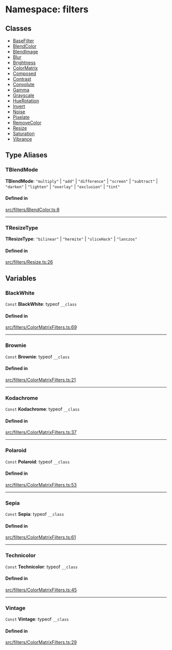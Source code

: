 # Namespace: filters

## Classes

- [BaseFilter](/apidocs/classes/filters.BaseFilter.md)
- [BlendColor](/apidocs/classes/filters.BlendColor.md)
- [BlendImage](/apidocs/classes/filters.BlendImage.md)
- [Blur](/apidocs/classes/filters.Blur.md)
- [Brightness](/apidocs/classes/filters.Brightness.md)
- [ColorMatrix](/apidocs/classes/filters.ColorMatrix.md)
- [Composed](/apidocs/classes/filters.Composed.md)
- [Contrast](/apidocs/classes/filters.Contrast.md)
- [Convolute](/apidocs/classes/filters.Convolute.md)
- [Gamma](/apidocs/classes/filters.Gamma.md)
- [Grayscale](/apidocs/classes/filters.Grayscale.md)
- [HueRotation](/apidocs/classes/filters.HueRotation.md)
- [Invert](/apidocs/classes/filters.Invert.md)
- [Noise](/apidocs/classes/filters.Noise.md)
- [Pixelate](/apidocs/classes/filters.Pixelate.md)
- [RemoveColor](/apidocs/classes/filters.RemoveColor.md)
- [Resize](/apidocs/classes/filters.Resize.md)
- [Saturation](/apidocs/classes/filters.Saturation.md)
- [Vibrance](/apidocs/classes/filters.Vibrance.md)

## Type Aliases

### TBlendMode

 **TBlendMode**: ``"multiply"`` \| ``"add"`` \| ``"difference"`` \| ``"screen"`` \| ``"subtract"`` \| ``"darken"`` \| ``"lighten"`` \| ``"overlay"`` \| ``"exclusion"`` \| ``"tint"``

#### Defined in

[src/filters/BlendColor.ts:8](https://github.com/fabricjs/fabric.js/blob/078809453/src/filters/BlendColor.ts#L8)

___

### TResizeType

 **TResizeType**: ``"bilinear"`` \| ``"hermite"`` \| ``"sliceHack"`` \| ``"lanczos"``

#### Defined in

[src/filters/Resize.ts:26](https://github.com/fabricjs/fabric.js/blob/078809453/src/filters/Resize.ts#L26)

## Variables

### BlackWhite

 `Const` **BlackWhite**: typeof `__class`

#### Defined in

[src/filters/ColorMatrixFilters.ts:69](https://github.com/fabricjs/fabric.js/blob/078809453/src/filters/ColorMatrixFilters.ts#L69)

___

### Brownie

 `Const` **Brownie**: typeof `__class`

#### Defined in

[src/filters/ColorMatrixFilters.ts:21](https://github.com/fabricjs/fabric.js/blob/078809453/src/filters/ColorMatrixFilters.ts#L21)

___

### Kodachrome

 `Const` **Kodachrome**: typeof `__class`

#### Defined in

[src/filters/ColorMatrixFilters.ts:37](https://github.com/fabricjs/fabric.js/blob/078809453/src/filters/ColorMatrixFilters.ts#L37)

___

### Polaroid

 `Const` **Polaroid**: typeof `__class`

#### Defined in

[src/filters/ColorMatrixFilters.ts:53](https://github.com/fabricjs/fabric.js/blob/078809453/src/filters/ColorMatrixFilters.ts#L53)

___

### Sepia

 `Const` **Sepia**: typeof `__class`

#### Defined in

[src/filters/ColorMatrixFilters.ts:61](https://github.com/fabricjs/fabric.js/blob/078809453/src/filters/ColorMatrixFilters.ts#L61)

___

### Technicolor

 `Const` **Technicolor**: typeof `__class`

#### Defined in

[src/filters/ColorMatrixFilters.ts:45](https://github.com/fabricjs/fabric.js/blob/078809453/src/filters/ColorMatrixFilters.ts#L45)

___

### Vintage

 `Const` **Vintage**: typeof `__class`

#### Defined in

[src/filters/ColorMatrixFilters.ts:29](https://github.com/fabricjs/fabric.js/blob/078809453/src/filters/ColorMatrixFilters.ts#L29)
